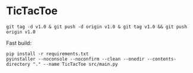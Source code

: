 # TicTacToe
```
git tag -d v1.0 & git push -d origin v1.0 & git tag v1.0 && git push origin v1.0
```
Fast build:
```
pip install -r requirements.txt
pyinstaller --noconsole --noconfirm --clean --onedir --contents-directory "." --name TicTacToe src/main.py
```
